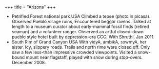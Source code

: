 +++
title = "Arizona"
+++

- Petrified Forest national park			USA	 Climbed a tepee (photo in picasa). Observed Pueblo village ruins, Encountered beggar ravens. Talked at length to a museum curator about early-mammal fossil finds (retired seaman) and a volunteer ranger. Observed an artful closed-down pueblo style hotel built by depression-era CCC. With Shruthi.			Jan 2011.
- South Rim of Grand Canyon			USA	 With vidyA, ambikA, sowmyA, her sister. Icy, slippery roads. Trails and north rime were closed off. Only saw a few less-than impressive crowded viewpoints. Visited a snow-bound mount near flagstaff, played with snow during stop-overs.			December 2008.